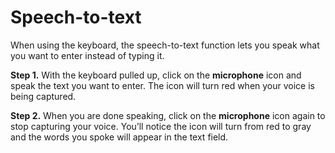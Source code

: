 # Speech-to-text

When using the keyboard, the speech-to-text function lets you speak what you want to enter instead of typing it.

**Step 1.**  With the keyboard pulled up, click on the **microphone** icon and speak the text you want to enter.  The icon will turn red when your voice is being captured.

**Step 2.**  When you are done speaking, click on the **microphone** icon again to stop capturing your voice.  You’ll notice the icon will turn from red to gray and the words you spoke will appear in the text field.
